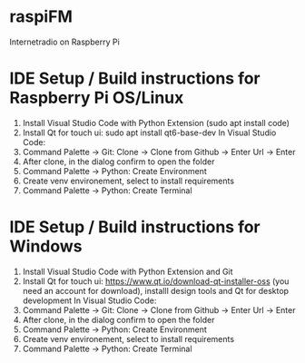 # raspiFM
Internetradio on Raspberry Pi

# IDE Setup / Build instructions for Raspberry Pi OS/Linux
1. Install Visual Studio Code with Python Extension (sudo apt install code)
2. Install Qt for touch ui: sudo apt install qt6-base-dev
In Visual Studio Code: 
3. Command Palette -> Git: Clone -> Clone from Github -> Enter Url -> Enter
4. After clone, in the dialog confirm to open the folder
5. Command Palette -> Python: Create Environment
6. Create venv environement, select to install requirements
7. Command Palette -> Python: Create Terminal

# IDE Setup / Build instructions for Windows
1. Install Visual Studio Code with Python Extension and Git
2. Install Qt for touch ui: https://www.qt.io/download-qt-installer-oss (you need an account for download), installl design tools and Qt for desktop development
In Visual Studio Code:
3. Command Palette -> Git: Clone -> Clone from Github -> Enter Url -> Enter
4. After clone, in the dialog confirm to open the folder
5. Command Palette -> Python: Create Environment
6. Create venv environement, select to install requirements
7. Command Palette -> Python: Create Terminal